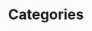 ---
title: Categories
layout: categories
excerpt: "Category index"
aside: true
lang: en
page_id: categories
permalink: /categories/
---